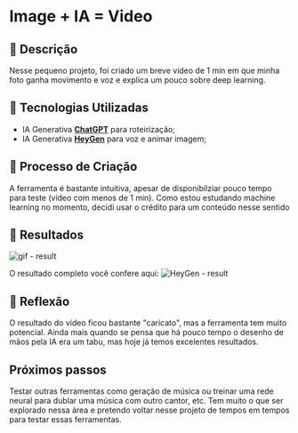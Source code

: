 # Image + IA = Video

## 📒 Descrição

Nesse pequeno projeto, foi criado um breve vídeo de 1 min em que minha foto ganha movimento e voz e explica um pouco sobre deep learning.

## 🤖 Tecnologias Utilizadas

- IA Generativa **[ChatGPT](https://chat.openai.com)** para roteirização;
- IA Generativa **[HeyGen](https://www.heygen.com/)** para voz e animar imagem;

## 🧐 Processo de Criação

A ferramenta é bastante intuitiva, apesar de disponibilziar pouco tempo para teste (vídeo com menos de 1 min). Como estou estudando machine learning no momento, decidi usar o crédito para um conteúdo nesse sentido

## 🚀 Resultados

![gif - result](resultado.gif)

O resultado completo você confere aqui: ![HeyGen - result](https://app.heygen.com/share/abe0784523654db78cda368d32ea4730)

## 💭 Reflexão
O resultado do vídeo ficou bastante "caricato", mas a ferramenta tem muito potencial. Ainda mais quando se pensa que há pouco tempo o desenho de mãos pela IA era um tabu, mas hoje já temos excelentes resultados.

## Próximos passos

Testar outras ferramentas como geração de música ou treinar uma rede neural para dublar uma música com outro cantor, etc. Tem muito o que ser explorado nessa área e pretendo voltar nesse projeto de tempos em tempos para testar essas ferramentas.
